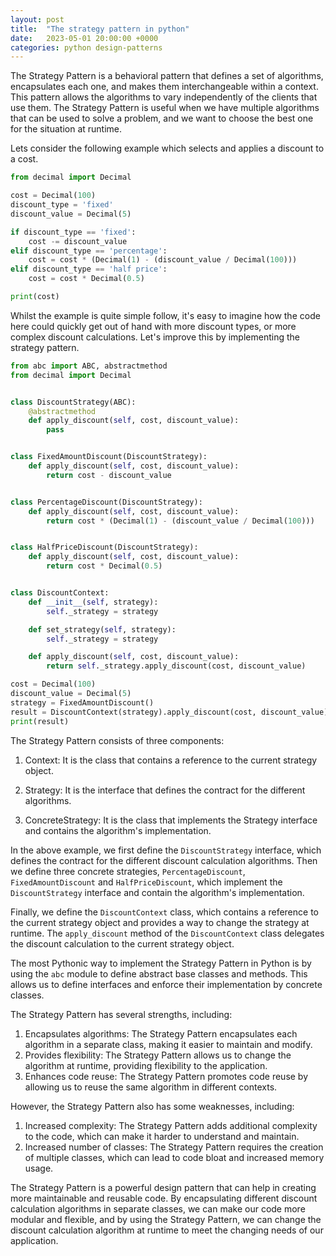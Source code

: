 ```yaml
---
layout: post
title:  "The strategy pattern in python"
date:   2023-05-01 20:00:00 +0000
categories: python design-patterns
---
```


The Strategy Pattern is a behavioral pattern that defines a set of algorithms, encapsulates each one, and makes them interchangeable within a context. This pattern allows the algorithms to vary independently of the clients that use them. The Strategy Pattern is useful when we have multiple algorithms that can be used to solve a problem, and we want to choose the best one for the situation at runtime.

Lets consider the following example which selects and applies a discount to a cost.

```python
from decimal import Decimal

cost = Decimal(100)
discount_type = 'fixed'
discount_value = Decimal(5)

if discount_type == 'fixed':
    cost -= discount_value
elif discount_type == 'percentage':
    cost = cost * (Decimal(1) - (discount_value / Decimal(100)))
elif discount_type == 'half price':
    cost = cost * Decimal(0.5)

print(cost)
```

Whilst the example is quite simple follow, it's easy to imagine how the code here could quickly get out of hand with more discount types, or more complex discount calculations. Let's improve this by implementing the strategy pattern.  

```python
from abc import ABC, abstractmethod
from decimal import Decimal


class DiscountStrategy(ABC):
    @abstractmethod
    def apply_discount(self, cost, discount_value):
        pass


class FixedAmountDiscount(DiscountStrategy):
    def apply_discount(self, cost, discount_value):
        return cost - discount_value


class PercentageDiscount(DiscountStrategy):
    def apply_discount(self, cost, discount_value):
        return cost * (Decimal(1) - (discount_value / Decimal(100)))


class HalfPriceDiscount(DiscountStrategy):
    def apply_discount(self, cost, discount_value):
        return cost * Decimal(0.5)


class DiscountContext:
    def __init__(self, strategy):
        self._strategy = strategy

    def set_strategy(self, strategy):
        self._strategy = strategy

    def apply_discount(self, cost, discount_value):
        return self._strategy.apply_discount(cost, discount_value)

cost = Decimal(100)
discount_value = Decimal(5)
strategy = FixedAmountDiscount()
result = DiscountContext(strategy).apply_discount(cost, discount_value)
print(result)
```

The Strategy Pattern consists of three components:

1. Context: It is the class that contains a reference to the current strategy object.

2. Strategy: It is the interface that defines the contract for the different algorithms.

3. ConcreteStrategy: It is the class that implements the Strategy interface and contains the algorithm's implementation.


In the above example, we first define the `DiscountStrategy` interface, which defines the contract for the different discount calculation algorithms. Then we define three concrete strategies, `PercentageDiscount`, `FixedAmountDiscount` and `HalfPriceDiscount`, which implement the `DiscountStrategy` interface and contain the algorithm's implementation.

Finally, we define the `DiscountContext` class, which contains a reference to the current strategy object and provides a way to change the strategy at runtime. The `apply_discount` method of the `DiscountContext` class delegates the discount calculation to the current strategy object.

The most Pythonic way to implement the Strategy Pattern in Python is by using the `abc` module to define abstract base classes and methods. This allows us to define interfaces and enforce their implementation by concrete classes.

The Strategy Pattern has several strengths, including:
1. Encapsulates algorithms: The Strategy Pattern encapsulates each algorithm in a separate class, making it easier to maintain and modify.
2. Provides flexibility: The Strategy Pattern allows us to change the algorithm at runtime, providing flexibility to the application.
3. Enhances code reuse: The Strategy Pattern promotes code reuse by allowing us to reuse the same algorithm in different contexts.

However, the Strategy Pattern also has some weaknesses, including:
1. Increased complexity: The Strategy Pattern adds additional complexity to the code, which can make it harder to understand and maintain.
2. Increased number of classes: The Strategy Pattern requires the creation of multiple classes, which can lead to code bloat and increased memory usage.

The Strategy Pattern is a powerful design pattern that can help in creating more maintainable and reusable code. By encapsulating different discount calculation algorithms in separate classes, we can make our code more modular and flexible, and by using the Strategy Pattern, we can change the discount calculation algorithm at runtime to meet the changing needs of our application.